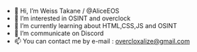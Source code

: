 - 👋 Hi, I’m Weiss Takane / @AliceEOS
- 👀 I’m interested in OSINT and overclock
- 🌱 I’m currently learning about HTML,CSS,JS and OSINT
- 💞️ I’m communicate on Discord
- 📫 You can contact me by e-mail : overcloxalize@gmail.com

<!---
AliceEOS/AliceEOS is a ✨ special ✨ repository because its `README.md` (this file) appears on your GitHub profile.
You can click the Preview link to take a look at your changes.
--->
